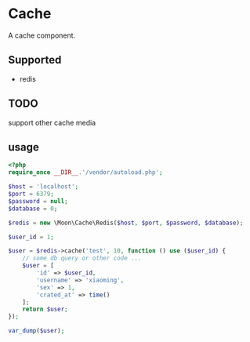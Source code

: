 # Cache

A cache component.

## Supported
- redis

## TODO
support other cache media

## usage
```php
<?php
require_once __DIR__.'/vendor/autoload.php';

$host = 'localhost';
$port = 6379;
$password = null;
$database = 0;

$redis = new \Moon\Cache\Redis($host, $port, $password, $database);

$user_id = 1;

$user = $redis->cache('test', 10, function () use ($user_id) {
    // some db query or other code ...
    $user = [
        'id' => $user_id,
        'username' => 'xiaoming',
        'sex' => 1,
        'crated_at' => time()
    ];
    return $user;
});

var_dump($user);
```
